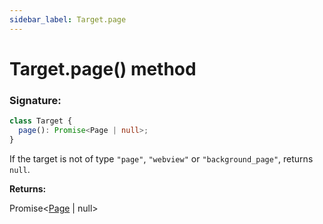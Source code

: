 ```yaml
---
sidebar_label: Target.page
---
```


# Target.page() method

### Signature:

```typescript
class Target {
  page(): Promise<Page | null>;
}
```

If the target is not of type `"page"`, `"webview"` or `"background_page"`, returns `null`.

**Returns:**

Promise&lt;[Page](./puppeteer.page.md) \| null&gt;
